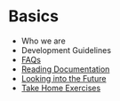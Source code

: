 # Basics

* Who we are
* Development Guidelines
* [FAQs](https://github.com/hack4impact-uiuc/wiki/wiki/FAQs)
* [Reading Documentation](https://github.com/hack4impact-uiuc/wiki/wiki/Reading-Documentation)
* [Looking into the Future](https://github.com/hack4impact-uiuc/wiki/wiki/Looking-into-the-Future)
* [Take Home Exercises](https://github.com/hack4impact-uiuc/wiki/wiki/Take-Home-Exercises)


